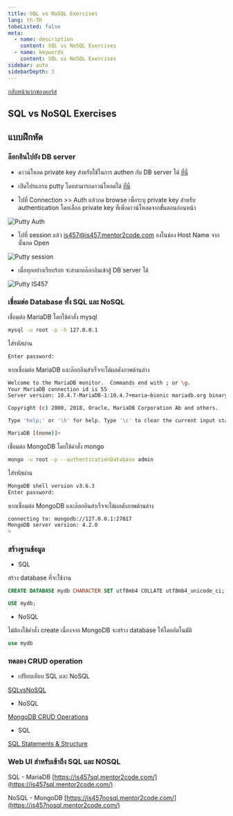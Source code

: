 ```yaml
---
title: SQL vs NoSQL Exercises
lang: th-TH
tobeListed: false
meta:
  - name: description
    content: SQL vs NoSQL Exercises
  - name: keywords
    content: SQL vs NoSQL Exercises
sidebar: auto
sidebarDepth: 3
---
```


[กลับหน้าแรกของคอร์ส](/courses/adv_db/)

## SQL vs NoSQL Exercises

## แบบฝึกหัด

### ล๊อกอินไปยัง DB server

- ดาวน์โหลด private key สำหรับใช้ในการ authen กับ DB server ได้ [ที่นี่](/assets/is457/is457.ppk)
- เปิดโปรแกรม putty โดยสามารถดาวน์โหลดได้ [ที่นี่](https://www.chiark.greenend.org.uk/~sgtatham/putty/latest.html)

- ไปที่ Connection >> Auth แล้วกด browse เพื่อระบุ private key สำหรับ authentication โดยเลือก private key ที่เพิ่งดาวน์โหลดจากขั้นตอนก่อนหน้า

![Putty Auth](/assets/courses/adv_db/putty-auth.png)

- ไปที่ session แล้ว is457@is457.mentor2code.com ลงในช่อง Host Name จากนั้นกด Open

![Putty session](/assets/courses/adv_db/putty-session.png)

- เมื่อทุกอย่างเรียบร้อย จะสามาถล๊อกอินเข้าสู้ DB server ได้

![Putty IS457](/assets/courses/adv_db/putty-is457.png)

### เชื่อมต่อ Database ทั้ง SQL และ NoSQL

เชื่อมต่อ MariaDB โดยใช้คำสั่ง mysql

```sh
mysql -u root -p -h 127.0.0.1
```

ใส่รหัสผ่าน

```sh
Enter password:
```

หากเชื่อมต่อ MariaDB และล๊อกอินสำเร็จจะได้ผลดังภาพด้านล่าง

```sh
Welcome to the MariaDB monitor.  Commands end with ; or \g.
Your MariaDB connection id is 55
Server version: 10.4.7-MariaDB-1:10.4.7+maria~bionic mariadb.org binary distribution

Copyright (c) 2000, 2018, Oracle, MariaDB Corporation Ab and others.

Type 'help;' or '\h' for help. Type '\c' to clear the current input statement.

MariaDB [(none)]>
```

เชื่อมต่อ MongoDB โดยใช้คำสั่ง mongo

```sh
mongo -u root -p --authenticationDatabase admin
```

ใส่รหัสผ่าน

```sh
MongoDB shell version v3.6.3
Enter password:
```

หากเชื่อมต่อ MongoDB และล๊อกอินสำเร็จจะได้ผลดังภาพด้านล่าง

```sh
connecting to: mongodb://127.0.0.1:27017
MongoDB server version: 4.2.0
>
```

### สร้างฐานข้อมูล

- SQL

สร้าง database ที่จะใช้งาน

```sql
CREATE DATABASE mydb CHARACTER SET utf8mb4 COLLATE utf8mb4_unicode_ci;

USE mydb;
```

- NoSQL

ไม่ต้องใช้คำสั่ง create เนื่องจาก MongoDB จะสร้าง database ให้โดยอัตโนมัติ

```sql
use mydb
```

### ทดลอง CRUD operation

- เปรียบเทียบ SQL และ NoSQL

[SQLvsNoSQL](https://docs.mongodb.com/manual/reference/sql-comparison/)

- NoSQL

[MongoDB CRUD Operations](https://docs.mongodb.com/manual/crud/)

- SQL

[SQL Statements & Structure](https://mariadb.com/kb/en/library/sql-statements-structure/)

### Web UI สำหรับเข้าถึง SQL และ NOSQL

SQL - MariaDB [https://is457sql.mentor2code.com/](https://is457sql.mentor2code.com/)

NoSQL - MongoDB [https://is457nosql.mentor2code.com/](https://is457nosql.mentor2code.com/)

